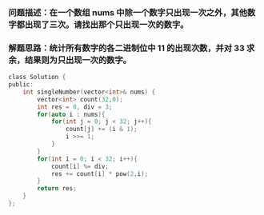### 问题描述：在一个数组 nums 中除一个数字只出现一次之外，其他数字都出现了三次。请找出那个只出现一次的数字。
### 解题思路：统计所有数字的各二进制位中 11 的出现次数，并对 33 求余，结果则为只出现一次的数字。
```c
class Solution {
public:
    int singleNumber(vector<int>& nums) {
        vector<int> count(32,0);
        int res = 0, div = 3;
        for(auto i : nums){
            for(int j = 0; j < 32; j++){
                count[j] += (i & 1);
                i >>= 1;
            }
        }
        for(int i = 0; i < 32; i++){
            count[i] %= div;
            res += count[i] * pow(2,i);
        }
        return res;
    }
};
```